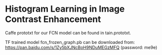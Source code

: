 # Histogram Learning in Image Contrast Enhancement

Caffe prototxt for our FCN model can be found in tain.prototxt.

TF trained model fcn_frozen_graph.pb can be downloaded from: https://pan.baidu.com/s/1Zy5bXJNcBoH9NDuMEGzMFQ (password: me9e)

